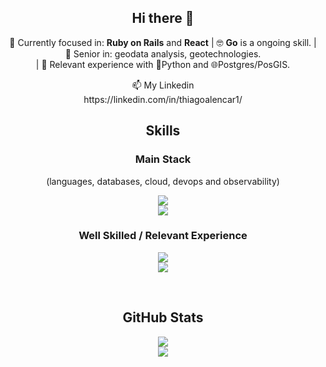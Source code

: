 <div align="center">
  <h2>Hi there 👋</h2>
  <p>
  🎯 Currently focused in: <strong>Ruby on Rails</strong> and <strong>React</strong> | 🤓 <strong>Go</strong> is a ongoing skill. | 👴 Senior in: geodata analysis, geotechnologies. <br />| 🧰 Relevant experience with 🐍Python and 🌐Postgres/PosGIS.
  </p>
  <p>
    📫 My Linkedin<br />
    https://linkedin.com/in/thiagoalencar1/
  </p>
</div>
<!--
- 🎯 Currently focused in: **Ruby on Rails** and **React**.
- 🤓 **Java** is a ongoing skill.
- 👴 Senior in: geodata analysis, geotechnologies.
- 🤔 Seriously thinking about Go.
- 🧰 Relevant experience with 🐍Python and 🌐Postgres/PosGIS.
- 📫 My Linkedin: https://linkedin.com/in/thiagoalencar1/
-->

<div align="center">
  <h2>Skills</h2>
  <h3>Main Stack</h3>
  <p>(languages, databases, cloud, devops and observability)</p>
  <p>
    <img src="https://skillicons.dev/icons?i=ruby,rails,html,css,js,postgres,mysql" /> <br />
    <img src="https://skillicons.dev/icons?i=aws,docker,git,github,gitlab,linux,bash" />
  </p>
  
  <h3>Well Skilled / Relevant Experience</h3>
  <p>
    <img src="https://skillicons.dev/icons?i=python,react,ts,elixir,tailwind,sqlite" /> <br />
    <img src="https://skillicons.dev/icons?i=java,redis,rabbitmq,graphql,bootstrap" />
  </p>
</div>
<br />
<div align="center">
  <h2>GitHub Stats</h2>
  <img src="https://github-readme-stats-git-masterrstaa-rickstaa.vercel.app/api/top-langs/?username=thiagoalencar1&layout=compact&bg_color=000&border_color=30A3DC&title_color=E94D5F&text_color=FFF" /><br />
  <img src="https://streak-stats.demolab.com?user=thiagoalencar1&theme=dark&exclude_days=Sun%2CSat" />
</div>

<!--
**thiagogondim/thiagogondim** is a ✨ _special_ ✨ repository because its `README.md` (this file) appears on your GitHub profile.

Here are some ideas to get you started:

- 🔭 I’m currently working on ...
- 🌱 I’m currently learning ...
- 👯 I’m looking to collaborate on ...
- 🤔 I’m looking for help with ...
- 💬 Ask me about ...
- 📫 How to reach me: ...
- 😄 Pronouns: ...
- ⚡ Fun fact: ...
-->
